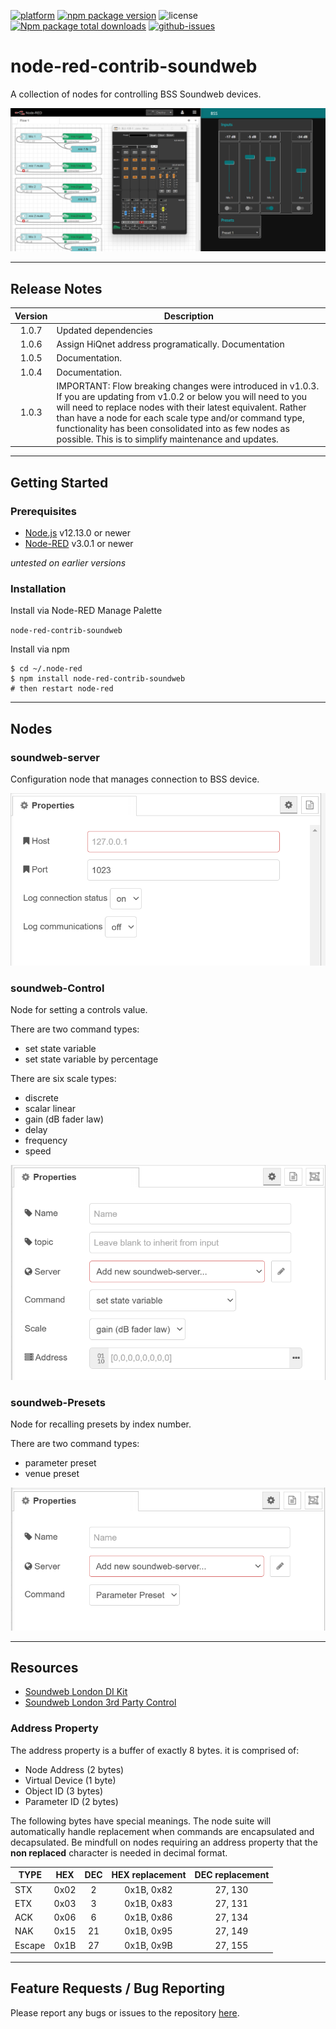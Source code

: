 [![platform](https://img.shields.io/badge/platform-Node--RED-red)](https://nodered.org)
[![npm package version](https://img.shields.io/npm/v/node-red-contrib-soundweb)](https://www.npmjs.com/package/node-red-contrib-soundweb)
![license](https://img.shields.io/npm/l/node-red-contrib-soundweb)
[![Npm package total downloads](https://badgen.net/npm/dt/node-red-contrib-soundweb)](https://www.npmjs.com/package/node-red-contrib-soundweb)
[![github-issues](https://img.shields.io/github/issues/dudest/node-red-contrib-soundweb)](https://github.com/dudest/node-red-contrib-soundweb/issues)

# node-red-contrib-soundweb

A collection of nodes for controlling BSS Soundweb devices.

![screenshot](images/soundweb_screenshot.png)

---

## Release Notes

| Version | Description |
| :-----: | ----------- |
| 1.0.7   | Updated dependencies |
| 1.0.6   | Assign HiQnet address programatically. Documentation |
| 1.0.5   | Documentation. |
| 1.0.4   | Documentation. |
| 1.0.3   | IMPORTANT: Flow breaking changes were introduced in v1.0.3. If you are updating from v1.0.2 or below you will need to you will need to replace nodes with their latest equivalent. Rather than have a node for each scale type and/or command type, functionality has been consolidated into as few nodes as possible. This is to simplify maintenance and updates. |

---

## Getting Started

### Prerequisites

- [Node.js](https://nodejs.org/en/) v12.13.0 or newer
- [Node-RED](https://nodered.org) v3.0.1 or newer

*untested on earlier versions*

### Installation

Install via Node-RED Manage Palette

`node-red-contrib-soundweb`

Install via npm

```
$ cd ~/.node-red
$ npm install node-red-contrib-soundweb
# then restart node-red
```

---

## Nodes

### soundweb-server

Configuration node that manages connection to BSS device.

![soundweb-server edit dialog](images/soundweb-server_edit.png)

### soundweb-Control

Node for setting a controls value.

There are two command types:

- set state variable
- set state variable by percentage

There are six scale types:

- discrete
- scalar linear
- gain (dB fader law)
- delay
- frequency
- speed

![soundweb-Control edit dialog](images/soundweb-Control_edit.png)

### soundweb-Presets

Node for recalling presets by index number.

There are two command types:

- parameter preset
- venue preset

![soundweb-Presets edit dialog](images/soundweb-Preset_edit.png)

---

## Resources

- [Soundweb London DI Kit](https://bssaudio.com/en/site_elements/soundweb-london-di-kit)
- [Soundweb London 3rd Party Control](https://help.harmanpro.com/Documents/135/Soundweb%20London%203rd%20Party%20Control.pdf)

### Address Property

The address property is a buffer of exactly 8 bytes. it is comprised of:

- Node Address (2 bytes)
- Virtual Device (1 byte)
- Object ID (3 bytes)
- Parameter ID (2 bytes)

The following bytes have special meanings. The node suite will automatically handle replacement when commands are encapsulated and decapsulated. Be mindfull on nodes requiring an address property that the **non replaced** character is needed in decimal format. 

| TYPE   | HEX  | DEC  | HEX replacement | DEC replacement |
| ------ |:----:| :---:| :-------------: | :-------------: |
| STX    | 0x02 | 2    | 0x1B, 0x82      | 27, 130         |
| ETX    | 0x03 | 3    | 0x1B, 0x83      | 27, 131         |
| ACK    | 0x06 | 6    | 0x1B, 0x86      | 27, 134         |
| NAK    | 0x15 | 21   | 0x1B, 0x95      | 27, 149         |
| Escape | 0x1B | 27   | 0x1B, 0x9B      | 27, 155         |

---

## Feature Requests / Bug Reporting

Please report any bugs or issues to the repository [here](https://github.com/dudest/node-red-contrib-soundweb/issues).